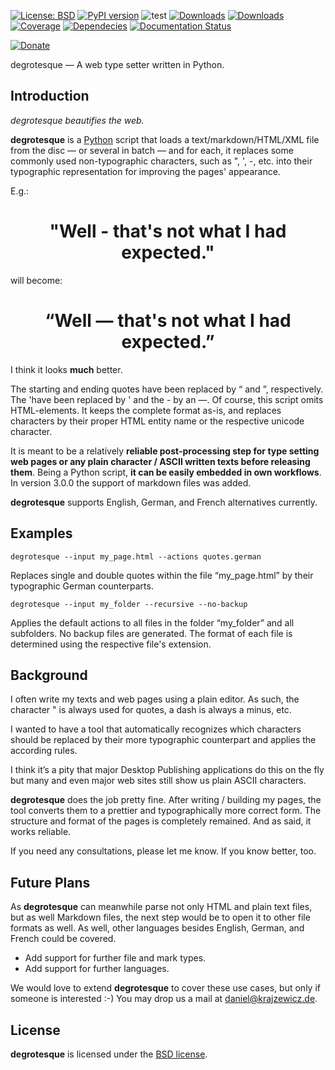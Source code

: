 [![License: BSD](https://img.shields.io/badge/License-BSD-green.svg)](https://github.com/dkrajzew/degrotesque/blob/master/LICENSE)
[![PyPI version](https://badge.fury.io/py/degrotesque.svg)](https://pypi.python.org/pypi/degrotesque)
![test](https://github.com/dkrajzew/degrotesque/actions/workflows/test.yml/badge.svg)
[![Downloads](https://pepy.tech/badge/degrotesque)](https://pepy.tech/project/degrotesque)
[![Downloads](https://static.pepy.tech/badge/degrotesque/week)](https://pepy.tech/project/degrotesque)
[![Coverage](https://img.shields.io/badge/coverage-100%25-success)](https://img.shields.io/badge/coverage-100%25-success)
[![Dependecies](https://img.shields.io/badge/dependencies-none-green)](https://img.shields.io/badge/dependencies-none-green)
[![Documentation Status](https://readthedocs.org/projects/degrotesque/badge/?version=latest)](https://degrotesque.readthedocs.io/en/latest/?badge=latest)

[![Donate](https://www.paypalobjects.com/en_US/i/btn/btn_donate_SM.gif)](https://www.paypal.com/cgi-bin/webscr?cmd=_s-xclick&hosted_button_id=GVQQWZKB6FDES)


degrotesque &mdash; A web type setter written in Python.

Introduction
------------

*degrotesque beautifies the web.*

**degrotesque** is a [Python](https://www.python.org/) script that loads a text/markdown/HTML/XML file from the 
disc &mdash; or several in batch &mdash; and for each, it replaces some commonly used non-typographic characters,
such as ", ', -, etc. into their typographic representation for improving the pages&apos; appearance.

E.g.:

<center><h1 class="degrotesque_example">"Well - that's not what I had expected."</h1></center>

will become:

<center><h1 class="degrotesque_example">&ldquo;Well &mdash; that&apos;s not what I had expected.&rdquo;</h1></center>

I think it looks __much__ better.

The starting and ending quotes have been replaced by &ldquo; and &rdquo;, respectively.
The 'have been replaced by &apos; and the - by an &mdash;.
Of course, this script omits HTML-elements. It keeps the complete format as-is, and replaces characters by their proper HTML entity name or the respective unicode character.

It is meant to be a relatively **reliable post-processing step for type setting web pages or any plain character / ASCII written texts before releasing them**.
Being a Python script, **it can be easily embedded in own workflows**.
In version 3.0.0 the support of markdown files was added.

**degrotesque** supports English, German, and French alternatives currently.


Examples
--------

```console
degrotesque --input my_page.html --actions quotes.german
```

Replaces single and double quotes within the file &ldquo;my_page.html&rdquo; by their typographic German counterparts.

```console
degrotesque --input my_folder --recursive --no-backup
```

Applies the default actions to all files in the folder &ldquo;my_folder&rdquo; and all subfolders. No backup files are generated. The format of each file is determined using the respective file&apos;s extension.


Background
----------

I often write my texts and web pages using a plain editor. As such, the character " is always used for quotes, a dash is always a minus, etc.

I wanted to have a tool that automatically recognizes which characters should be replaced by their more typographic counterpart and applies the according rules.

I think it&rsquo;s a pity that major Desktop Publishing applications do this on the fly but many and even major web sites still show us plain ASCII characters.

**degrotesque** does the job pretty fine. After writing / building my pages, the tool converts them to a prettier and typographically more correct form. The structure and format of the pages is completely remained. And as said, it works reliable.

If you need any consultations, please let me know. If you know better, too.


Future Plans
------------

As **degrotesque** can meanwhile parse not only HTML and plain text files, but as well Markdown files, the next step would be to open it to other file formats as well. As well, other languages besides English, German, and French could be covered.

* Add support for further file and mark types.
* Add support for further languages.

We would love to extend **degrotesque** to cover these use cases, but only if someone is interested :-) You may drop us a mail at daniel@krajzewicz.de.


License
-------

__degrotesque__ is licensed under the [BSD license](license.md).
